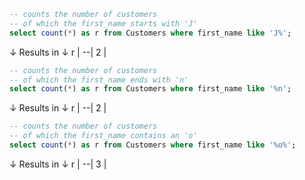```sql
-- counts the number of customers 
-- of which the first_name starts with 'J'
select count(*) as r from Customers where first_name like 'J%';
```
↓ Results in ↓
r |
--|
2 |

```sql
-- counts the number of customers 
-- of which the first_name ends with 'n'
select count(*) as r from Customers where first_name like '%n';
```
↓ Results in ↓
r |
--|
2 |

```sql
-- counts the number of customers 
-- of which the first_name contains an 'o'
select count(*) as r from Customers where first_name like '%o%';
```
↓ Results in ↓
r |
--|
3 |
